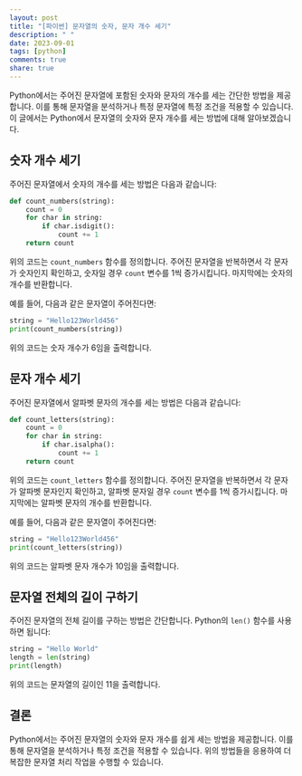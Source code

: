 ```yaml
---
layout: post
title: "[파이썬] 문자열의 숫자, 문자 개수 세기"
description: " "
date: 2023-09-01
tags: [python]
comments: true
share: true
---
```


Python에서는 주어진 문자열에 포함된 숫자와 문자의 개수를 세는 간단한 방법을 제공합니다. 이를 통해 문자열을 분석하거나 특정 문자열에 특정 조건을 적용할 수 있습니다. 이 글에서는 Python에서 문자열의 숫자와 문자 개수를 세는 방법에 대해 알아보겠습니다.

## 숫자 개수 세기

주어진 문자열에서 숫자의 개수를 세는 방법은 다음과 같습니다:

```python
def count_numbers(string):
    count = 0
    for char in string:
        if char.isdigit():
            count += 1
    return count
```

위의 코드는 `count_numbers` 함수를 정의합니다. 주어진 문자열을 반복하면서 각 문자가 숫자인지 확인하고, 숫자일 경우 `count` 변수를 1씩 증가시킵니다. 마지막에는 숫자의 개수를 반환합니다.

예를 들어, 다음과 같은 문자열이 주어진다면:

```python
string = "Hello123World456"
print(count_numbers(string))
```

위의 코드는 숫자 개수가 6임을 출력합니다.

## 문자 개수 세기

주어진 문자열에서 알파벳 문자의 개수를 세는 방법은 다음과 같습니다:

```python
def count_letters(string):
    count = 0
    for char in string:
        if char.isalpha():
            count += 1
    return count
```

위의 코드는 `count_letters` 함수를 정의합니다. 주어진 문자열을 반복하면서 각 문자가 알파벳 문자인지 확인하고, 알파벳 문자일 경우 `count` 변수를 1씩 증가시킵니다. 마지막에는 알파벳 문자의 개수를 반환합니다.

예를 들어, 다음과 같은 문자열이 주어진다면:

```python
string = "Hello123World456"
print(count_letters(string))
```

위의 코드는 알파벳 문자 개수가 10임을 출력합니다.

## 문자열 전체의 길이 구하기

주어진 문자열의 전체 길이를 구하는 방법은 간단합니다. Python의 `len()` 함수를 사용하면 됩니다:

```python
string = "Hello World"
length = len(string)
print(length)
```

위의 코드는 문자열의 길이인 11을 출력합니다.

## 결론

Python에서는 주어진 문자열의 숫자와 문자 개수를 쉽게 세는 방법을 제공합니다. 이를 통해 문자열을 분석하거나 특정 조건을 적용할 수 있습니다. 위의 방법들을 응용하여 더 복잡한 문자열 처리 작업을 수행할 수 있습니다.